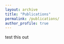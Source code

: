 ```yaml
---
layout: archive
title: "Publications"
permalink: /publications/
author_profile: true
---
```

test this out
